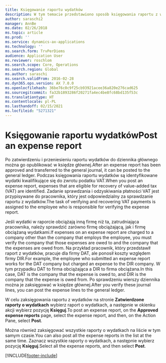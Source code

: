```yaml
---
title: Księgowanie raportu wydatków
description: W tym temacie przedstawiono sposób księgowania raportu z wydatków w księdze głównej.
author: saraschi2
manager: AnnBe
ms.date: 02/26/2018
ms.topic: article
ms.prod: ''
ms.service: dynamics-ax-applications
ms.technology: ''
ms.search.form: TrvPerDiems
audience: Application User
ms.reviewer: roschlom
ms.search.scope: Core, Operations
ms.search.region: Global
ms.author: saraschi
ms.search.validFrom: 2016-02-28
ms.dyn365.ops.version: AX 7.0.0
ms.openlocfilehash: 36be76c0c9f25cb93921acee36a820e276cad625
ms.sourcegitcommit: fa32b1893286f20271fa4ec4be8fc68bd135f53c
ms.translationtype: HT
ms.contentlocale: pl-PL
ms.lasthandoff: 02/15/2021
ms.locfileid: "5271321"
---
```

# <a name="post-an-expense-report"></a><span data-ttu-id="68420-103">Księgowanie raportu wydatków</span><span class="sxs-lookup"><span data-stu-id="68420-103">Post an expense report</span></span>

<span data-ttu-id="68420-104">Po zatwierdzeniu i przeniesieniu raportu wydatków do dziennika głównego można go opublikować w księdze głównej.</span><span class="sxs-lookup"><span data-stu-id="68420-104">After an expense report has been approved and transferred to the general journal, it can be posted to the general ledger.</span></span> <span data-ttu-id="68420-105">Podczas księgowania raportu wydatków są identyfikowane wydatki kwalifikujące się do zwrotu podatku VAT.</span><span class="sxs-lookup"><span data-stu-id="68420-105">When you post an expense report, expenses that are eligible for recovery of value-added tax (VAT) are identified.</span></span> <span data-ttu-id="68420-106">Zadanie sprawdzania i odzyskiwania płatności VAT jest przypisywane do pracownika, który jest odpowiedzialny za sprawdzanie raportu z wydatków.</span><span class="sxs-lookup"><span data-stu-id="68420-106">The task of verifying and recovering VAT payments is assigned to the employee who is responsible for verifying the expense report.</span></span>

<span data-ttu-id="68420-107">Jeśli wydatki w raporcie obciążają inną firmę niż ta, zatrudniająca pracownika, należy sprawdzić zarówno firmę obciążającą, jak i firmę obciążaną wydatkami.</span><span class="sxs-lookup"><span data-stu-id="68420-107">If expenses on an expense report are charged to a company other than the company that employs the employee, you must verify the company that those expenses are owed to and the company that the expenses are owed from.</span></span> <span data-ttu-id="68420-108">Na przykład pracownik, który przedstawił raport z wydatków, pracuje dla firmy DAT, ale ponosił koszty względem firmy DIR.</span><span class="sxs-lookup"><span data-stu-id="68420-108">For example, the employee who submitted an expense report works for the DAT company but charged an expense to the DIR company.</span></span> <span data-ttu-id="68420-109">W tym przypadku DAT to firma obciążająca a DIR to firma obciążana.</span><span class="sxs-lookup"><span data-stu-id="68420-109">In this case, DAT is the company that the expense is owed to, and DIR is the company that the expense is owed from.</span></span> <span data-ttu-id="68420-110">Po sprawdzeniu wierszy dziennika można je zaksięgować w księdze głównej.</span><span class="sxs-lookup"><span data-stu-id="68420-110">After you verify these journal lines, you can post the expense lines to the general ledger.</span></span>

<span data-ttu-id="68420-111">W celu zaksięgowania raportu z wydatków na stronie **Zatwierdzone raporty o wydatkach** wybierz raport o wydatkach, a następnie w okienku akcji wybierz pozycję **Księguj**.</span><span class="sxs-lookup"><span data-stu-id="68420-111">To post an expense report, on the **Approved expense reports** page, select the expense report, and then, on the Action Pane, select **Post**.</span></span>

<span data-ttu-id="68420-112">Można również zaksięgować wszystkie raporty o wydatkach na liście w tym samym czasie.</span><span class="sxs-lookup"><span data-stu-id="68420-112">You can also post all the expense reports in the list at the same time.</span></span> <span data-ttu-id="68420-113">Zaznacz wszystkie raporty o wydatkach, a następnie wybierz pozycję **Księguj**.</span><span class="sxs-lookup"><span data-stu-id="68420-113">Select all the expense reports, and then select **Post**.</span></span>


[!INCLUDE[footer-include](../includes/footer-banner.md)]